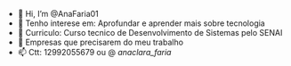 - 👋 Hi, I’m @AnaFaria01
- 👀 Tenho interese em: Aprofundar e aprender mais sobre tecnologia 
- 🌱 Curriculo: Curso tecnico de Desenvolvimento de Sistemas pelo SENAI
- 💞️ Empresas que precisarem do meu trabalho
- 📫 Ctt: 12992055679 ou @ _anaclara_faria_

<!---
AnaFaria01/AnaFaria01 is a ✨ special ✨ repository because its `README.md` (this file) appears on your GitHub profile.
You can click the Preview link to take a look at your changes.
--->
